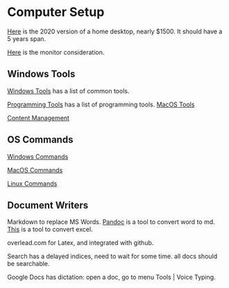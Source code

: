 # Computer Setup
[Here](workstation/2020_computer.md) is the 2020 version of a home desktop, nearly
$1500. It should have a 5 years span.

[Here](computer_monitors/optimal_monitor_size.md) is the monitor consideration.

## Windows Tools
[Windows Tools](software/windows_tools.md) has a list of common tools.

[Programming Tools](software/programming_tools.md) has a list of programming tools.
[MacOS Tools](software/mac_tools.md)

[Content Management](software/content_management.md)
## OS Commands

[Windows Commands](software/windows_cmd.md)

[MacOS Commands](software/mac_cmd.md)

[Linux Commands](software/linux_cmd.md)

## Document Writers
Markdown to replace MS Words. [Pandoc](https://pandoc.org/) is a tool to convert word to md.
[This](https://thisdavej.com/copy-table-in-excel-and-paste-as-a-markdown-table/) is a tool to convert excel.

overlead.com for Latex, and integrated with github.

Search has a delayed indices, need to wait for some time. all docs should be searchable.

Google Docs has dictation: open a doc, go to menu Tools | Voice Typing.


